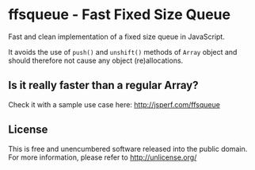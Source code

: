 ffsqueue - Fast Fixed Size Queue
================================

Fast and clean implementation of a fixed size queue in JavaScript. 

It avoids the use of `push()` and `unshift()` methods of `Array` object and should therefore not cause 
any object (re)allocations.

Is it really faster than a regular Array?
-----------------------------------------

Check it with a sample use case here: <http://jsperf.com/ffsqueue>

License
-------

This is free and unencumbered software released into the public domain. For more information, please
refer to <http://unlicense.org/>
